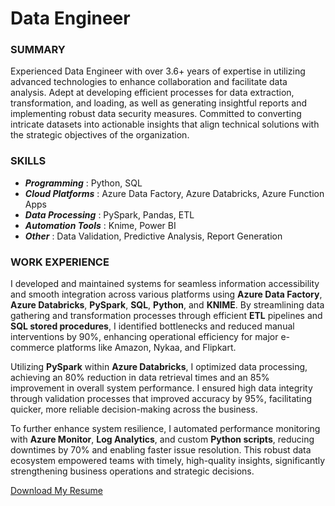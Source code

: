 # Data Engineer
### SUMMARY
Experienced Data Engineer with over 3.6+ years of expertise in utilizing advanced technologies to enhance collaboration and facilitate data analysis. Adept at developing efficient processes for data extraction, transformation, and loading, as well as generating insightful reports and implementing robust data security measures. Committed to converting intricate datasets into actionable insights that align technical solutions with the strategic objectives of the organization.

### SKILLS
* ***Programming*** : Python, SQL
* ***Cloud Platforms*** : Azure Data Factory, Azure Databricks, Azure Function Apps
* ***Data Processing*** : PySpark, Pandas, ETL
* ***Automation Tools*** : Knime, Power BI
* ***Other*** : Data Validation, Predictive Analysis, Report Generation
  
### WORK EXPERIENCE
I developed and maintained systems for seamless information accessibility and smooth integration across various platforms using **Azure Data Factory**, **Azure Databricks**, **PySpark**, **SQL**, **Python**, and **KNIME**. By streamlining data gathering and transformation processes through efficient **ETL** pipelines and **SQL stored procedures**, I identified bottlenecks and reduced manual interventions by 90%, enhancing operational efficiency for major e-commerce platforms like Amazon, Nykaa, and Flipkart.

Utilizing **PySpark** within **Azure Databricks**, I optimized data processing, achieving an 80% reduction in data retrieval times and an 85% improvement in overall system performance. I ensured high data integrity through validation processes that improved accuracy by 95%, facilitating quicker, more reliable decision-making across the business.

To further enhance system resilience, I automated performance monitoring with **Azure Monitor**, **Log Analytics**, and custom **Python scripts**, reducing downtimes by 70% and enabling faster issue resolution. This robust data ecosystem empowered teams with timely, high-quality insights, significantly strengthening business operations and strategic decisions.

[Download My Resume](Praveen_Kumar_DataEngineer.pdf)


